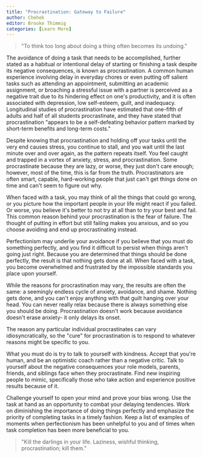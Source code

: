 ```yaml
---
title: "Procrastination: Gateway to Failure"
author: Chehek
editor: Brooke Thimmig
categories: [Learn More]
---
```


> "To think too long about doing a thing often becomes its undoing."

The avoidance of doing a task that needs to be accomplished, further stated as
a habitual or intentional delay of starting or finishing a task despite its
negative consequences, is known as procrastination. A common human experience
involving delay in everyday chores or even putting off salient tasks such as
attending an appointment, submitting an academic assignment, or broaching a
stressful issue with a partner is perceived as a negative trait due to its
hindering effect on one's productivity, and it is often associated with
depression, low self-esteem, guilt, and inadequacy. Longitudinal studies of
procrastination have estimated that one-fifth of adults and half of all
students procrastinate, and they have stated that procrastination "appears to
be a self-defeating behavior pattern marked by short-term benefits and
long-term costs."

Despite knowing that procrastination and holding off your tasks until the very
end causes stress, you continue to stall, and you wait until the last minute
over and over again, as the pattern repeats itself. You feel caught and trapped
in a vortex of anxiety, stress, and procrastination. Some procrastinate because
they are lazy, or worse, they just don't care enough; however, most of the
time, this is far from the truth. Procrastinators are often smart, capable,
hard-working people that just can't get things done on time and can't seem to
figure out why.

When faced with a task, you may think of all the things that could go wrong, or
you picture how the important people in your life might react if you failed. Or
worse, you believe it's better to not try at all than to try your best and
fail. This common reason behind your procrastination is the fear of failure.
The thought of putting in effort but still failing makes you anxious, and so
you choose avoiding and end up procrastinating instead.

Perfectionism may underlie your avoidance if you believe that you must do
something perfectly, and you find it difficult to persist when things aren't
going just right. Because you are determined that things should be done
perfectly, the result is that nothing gets done at all. When faced with a task,
you become overwhelmed and frustrated by the impossible standards you place
upon yourself.

While the reasons for procrastination may vary, the results are often the same:
a seemingly endless cycle of anxiety, avoidance, and shame. Nothing gets done,
and you can't enjoy anything with that guilt hanging over your head. You can
never really relax because there is always something else you should be doing.
Procrastination doesn't work because avoidance doesn't erase anxiety- it only
delays its onset.


The reason any particular individual procrastinates can vary idiosyncratically,
so the "cure" for procrastination is to respond to whatever reasons might be
specific to you.

What you must do is try to talk to yourself with kindness. Accept that you're
human, and be an optimistic coach rather than a negative critic. Talk to
yourself about the negative consequences your role models, parents, friends,
and siblings face when they procrastinate. Find new inspiring people to mimic,
specifically those who take action and experience positive results because of
it.

Challenge yourself to open your mind and prove your bias wrong. Use the task at
hand as an opportunity to combat your delaying tendencies. Work on diminishing
the importance of doing things perfectly and emphasize the priority of
completing tasks in a timely fashion. Keep a list of examples of moments when
perfectionism has been unhelpful to you and of times when task completion has
been more beneficial to you.

> "Kill the darlings in your life. Laziness, wishful thinking, procrastination;
> kill them."
